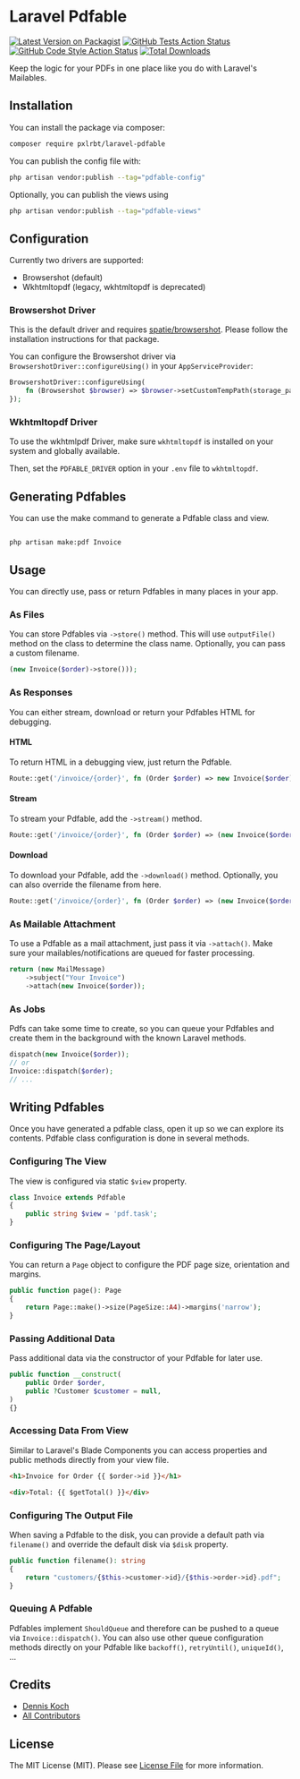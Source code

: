 # Laravel Pdfable

[![Latest Version on Packagist](https://img.shields.io/packagist/v/pxlrbt/laravel-pdfable.svg?style=flat-square)](https://packagist.org/packages/pxlrbt/laravel-pdfable)
[![GitHub Tests Action Status](https://img.shields.io/github/actions/workflow/status/pxlrbt/laravel-pdfable/run-tests.yml?branch=main&label=tests&style=flat-square)](https://github.com/pxlrbt/laravel-pdfable/actions?query=workflow%3Arun-tests+branch%3Amain)
[![GitHub Code Style Action Status](https://img.shields.io/github/actions/workflow/status/pxlrbt/laravel-pdfable/fix-php-code-style-issues.yml?branch=main&label=code%20style&style=flat-square)](https://github.com/pxlrbt/laravel-pdfable/actions?query=workflow%3A"Fix+PHP+code+style+issues"+branch%3Amain)
[![Total Downloads](https://img.shields.io/packagist/dt/pxlrbt/laravel-pdfable.svg?style=flat-square)](https://packagist.org/packages/pxlrbt/laravel-pdfable)

Keep the logic for your PDFs in one place like you do with Laravel's Mailables.

## Installation

You can install the package via composer:

```bash
composer require pxlrbt/laravel-pdfable
```

You can publish the config file with:

```bash
php artisan vendor:publish --tag="pdfable-config"
```

Optionally, you can publish the views using

```bash
php artisan vendor:publish --tag="pdfable-views"
```

## Configuration

Currently two drivers are supported:

- Browsershot (default)
- Wkhtmltopdf (legacy, wkhtmltopdf is deprecated)

### Browsershot Driver

This is the default driver and requires [spatie/browsershot](https://github.com/spatie/browsershot). Please follow the installation instructions for that package.

You can configure the Browsershot driver via `BrowsershotDriver::configureUsing()` in your `AppServiceProvider`:

```php
BrowsershotDriver::configureUsing(
    fn (Browsershot $browser) => $browser->setCustomTempPath(storage_path('tmp'));
});
```

### Wkhtmltopdf Driver

To use the wkhtmlpdf Driver, make sure `wkhtmltopdf` is installed on your system and globally available.

Then, set the `PDFABLE_DRIVER` option in  your `.env` file to `wkhtmltopdf`.


## Generating Pdfables

You can use the make command to generate a Pdfable class and view.

```shell

php artisan make:pdf Invoice

```

## Usage

You can directly use, pass or return Pdfables in many places in your app.

### As Files

You can store Pdfables via `->store()` method. This will use `outputFile()` method on the class to determine the class name. Optionally, you can pass a custom filename.

```php
(new Invoice($order)->store()));
```

### As Responses

You can either stream, download or return your Pdfables HTML for debugging.

#### HTML

To return HTML in a debugging view, just return the Pdfable.

```php
Route::get('/invoice/{order}', fn (Order $order) => new Invoice($order));
```

#### Stream

To stream your Pdfable, add the `->stream()` method.

```php
Route::get('/invoice/{order}', fn (Order $order) => (new Invoice($order)->stream()));
```

#### Download

To download your Pdfable, add the `->download()` method. Optionally, you can also override the filename from here.

```php
Route::get('/invoice/{order}', fn (Order $order) => (new Invoice($order)->download('custom-filename.pdf')));
```

### As Mailable Attachment

To use a Pdfable as a mail attachment, just pass it via `->attach()`. Make sure your mailables/notifications are queued for faster processing.

```php
return (new MailMessage)
    ->subject("Your Invoice")    
    ->attach(new Invoice($order));
```

### As Jobs

Pdfs can take some time to create, so you can queue your Pdfables and create them in the background with the known Laravel methods.

```php
dispatch(new Invoice($order));
// or
Invoice::dispatch($order);
// ...
```

## Writing Pdfables

Once you have generated a pdfable class, open it up so we can explore its contents. Pdfable class configuration is done in several methods.

### Configuring The View

The view is configured via static `$view` property.

```php
class Invoice extends Pdfable
{
    public string $view = 'pdf.task';
}
```

### Configuring The Page/Layout

You can return a `Page` object to configure the PDF page size, orientation and margins. 

```php
public function page(): Page
{
    return Page::make()->size(PageSize::A4)->margins('narrow');
}
```

### Passing Additional Data

Pass additional data via the constructor of your Pdfable for later use.

```php
public function __construct(
    public Order $order,
    public ?Customer $customer = null,
)
{}
```

### Accessing Data From View

Similar to Laravel's Blade Components you can access properties and public methods directly from your view file.

```html
<h1>Invoice for Order {{ $order->id }}</h1>

<div>Total: {{ $getTotal() }}</div>  
```

### Configuring The Output File

When saving a Pdfable to the disk, you can provide a default path via `filename()` and override the default disk via `$disk` property. 

```php
public function filename(): string
{
    return "customers/{$this->customer->id}/{$this->order->id}.pdf";
}
```

### Queuing A Pdfable

Pdfables implement `ShouldQueue` and therefore can be pushed to a queue via `Invoice::dispatch()`. You can also use other queue configuration methods directly on your Pdfable like `backoff()`, `retryUntil()`, `uniqueId()`, ...

## Credits

- [Dennis Koch](https://github.com/pxlrbt)
- [All Contributors](../../contributors)

## License

The MIT License (MIT). Please see [License File](LICENSE.md) for more information.
